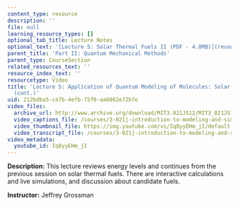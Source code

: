 ```yaml
---
content_type: resource
description: ''
file: null
learning_resource_types: []
optional_tab_title: Lecture Notes
optional_text: '[Lecture 5: Solar Thermal Fuels II (PDF - 4.0MB)](resources/mit3_021js12_l5)'
parent_title: 'Part II: Quantum Mechanical Methods'
parent_type: CourseSection
related_resources_text: ''
resource_index_text: ''
resourcetype: Video
title: 'Lecture 5: Application of Quantum Modeling of Molecules: Solar Thermal Fuels
  (cont.)'
uid: 212bdba5-ce7b-4efb-75f0-aa6862e72b7e
video_files:
  archive_url: http://www.archive.org/download/MIT3.021JS12/MIT3_021JS12_lec05_300k.mp4
  video_captions_file: /courses/3-021j-introduction-to-modeling-and-simulation-spring-2012/95c5c0f6636155a2a2d4340ff927e41a_Iq8yyEHm_jI.vtt
  video_thumbnail_file: https://img.youtube.com/vi/Iq8yyEHm_jI/default.jpg
  video_transcript_file: /courses/3-021j-introduction-to-modeling-and-simulation-spring-2012/f4f99a185414e382c024fd2f0d6b3849_Iq8yyEHm_jI.pdf
video_metadata:
  youtube_id: Iq8yyEHm_jI
---
```


**Description:** This lecture reviews energy levels and continues from the previous session on solar thermal fuels. There are interactive calculations and live simulations, and discussion about candidate fuels.

**Instructor:** Jeffrey Grossman